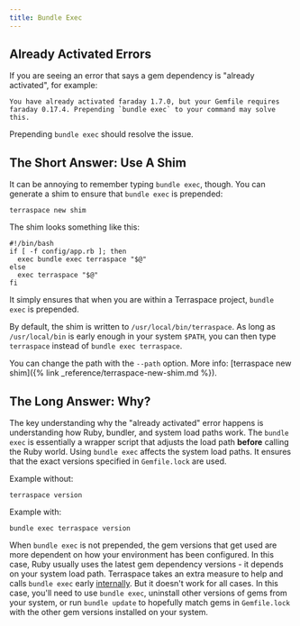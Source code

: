 ```yaml
---
title: Bundle Exec
---
```


## Already Activated Errors

If you are seeing an error that says a gem dependency is "already activated", for example:

    You have already activated faraday 1.7.0, but your Gemfile requires faraday 0.17.4. Prepending `bundle exec` to your command may solve this.

Prepending `bundle exec` should resolve the issue.

## The Short Answer: Use A Shim

It can be annoying to remember typing `bundle exec`, though. You can generate a shim to ensure that `bundle exec` is prepended:

    terraspace new shim

The shim looks something like this:

    #!/bin/bash
    if [ -f config/app.rb ]; then
      exec bundle exec terraspace "$@"
    else
      exec terraspace "$@"
    fi

It simply ensures that when you are within a Terraspace project, `bundle exec` is prepended.

By default, the shim is written to `/usr/local/bin/terraspace`. As long as `/usr/local/bin` is early enough in your system `$PATH`, you can then type `terraspace` instead of `bundle exec terraspace`.

You can change the path with the `--path` option. More info: [terraspace new shim]({% link _reference/terraspace-new-shim.md %}).

## The Long Answer: Why?

The key understanding why the "already activated" error happens is understanding how Ruby, bundler, and system load paths work. The `bundle exec` is essentially a wrapper script that adjusts the load path **before** calling the Ruby world. Using `bundle exec` affects the system load paths. It ensures that the exact versions specified in `Gemfile.lock` are used.

Example without:

    terraspace version

Example with:

    bundle exec terraspace version

When `bundle exec` is not prepended, the gem versions that get used are more dependent on how your environment has been configured. In this case, Ruby usually uses the latest gem dependency versions - it depends on your system load path. Terraspace takes an extra measure to help and calls `bundle exec` early [internally](https://github.com/boltops-tools/terraspace/blob/master/lib/terraspace/autoloader.rb#L2). But it doesn't work for all cases. In this case, you'll need to use `bundle exec`, uninstall other versions of gems from your system, or run `bundle update` to hopefully match gems in `Gemfile.lock` with the other gem versions installed on your system.
